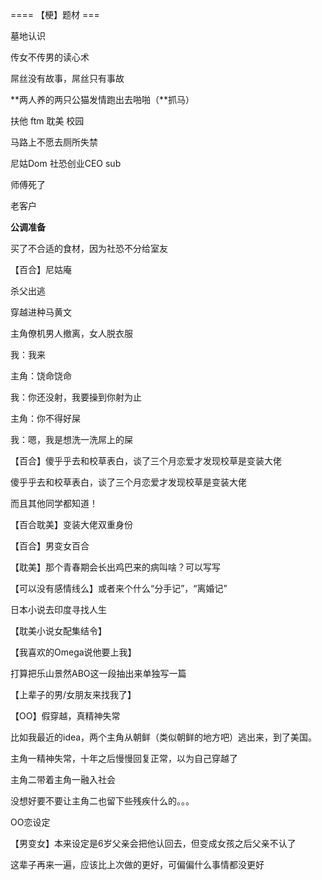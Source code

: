 


==== 【梗】题材  ===


墓地认识

传女不传男的读心术

屌丝没有故事，屌丝只有事故

**两人养的两只公猫发情跑出去啪啪（**抓马）

扶他 ftm 耽美 校园

马路上不愿去厕所失禁

尼姑Dom 社恐创业CEO sub

师傅死了

老客户

**公调准备**

买了不合适的食材，因为社恐不分给室友

【百合】尼姑庵

杀父出逃

穿越进种马黄文

主角僚机男人撤离，女人脱衣服

我：我来

主角：饶命饶命

我：你还没射，我要操到你射为止

主角：你不得好屎

我：嗯，我是想洗一洗屌上的屎

【百合】傻乎乎去和校草表白，谈了三个月恋爱才发现校草是变装大佬

傻乎乎去和校草表白，谈了三个月恋爱才发现校草是变装大佬

而且其他同学都知道！

【百合耽美】变装大佬双重身份

【百合】男变女百合

【耽美】那个青春期会长出鸡巴来的病叫啥？可以写写

【可以没有感情线么】或者来个什么“分手记”，“离婚记”

日本小说去印度寻找人生

【耽美小说女配集结令】

【我喜欢的Omega说他要上我】

打算把乐山景然ABO这一段抽出来单独写一篇

【上辈子的男/女朋友来找我了】

【OO】假穿越，真精神失常

比如我最近的idea，两个主角从朝鲜（类似朝鲜的地方吧）逃出来，到了美国。

主角一精神失常，十年之后慢慢回复正常，以为自己穿越了

主角二带着主角一融入社会

没想好要不要让主角二也留下些残疾什么的。。。

OO恋设定

【男变女】本来设定是6岁父亲会把他认回去，但变成女孩之后父亲不认了

这辈子再来一遍，应该比上次做的更好，可偏偏什么事情都没更好